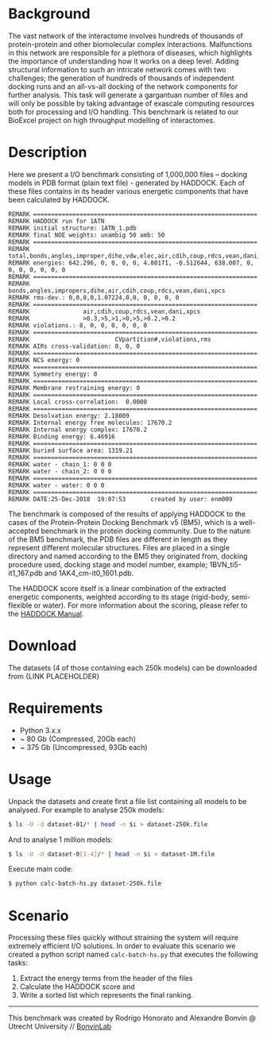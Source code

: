 # Background
The vast network of the interactome involves hundreds of thousands of protein-protein and other biomolecular complex interactions. 
Malfunctions in this network are responsible for a plethora of diseases, which highlights the importance of understanding how it works on a deep level. 
Adding structural information to such an intricate network comes with two challenges; the generation of hundreds of thousands of independent docking runs and an all-vs-all docking of the network components for further analysis. 
This task will generate a gargantuan number of files and will only be possible by taking advantage of exascale computing resources both for processing and I/O handling. 
This benchmark is related to our BioExcel project on high throughput modelling of interactomes.

# Description

Here we present a I/O benchmark consisting of 1,000,000 files – docking models in PDB format (plain text file) - generated by HADDOCK.
Each of these files contains in its header various energetic components that have been calculated by HADDOCK. 

```REMARK FILENAME="1ATN_1061.pdb0"
REMARK ===============================================================
REMARK HADDOCK run for 1ATN
REMARK initial structure: 1ATN_1.pdb
REMARK final NOE weights: unambig 50 amb: 50
REMARK ===============================================================
REMARK            total,bonds,angles,improper,dihe,vdw,elec,air,cdih,coup,rdcs,vean,dani,xpcs,rg
REMARK energies: 642.296, 0, 0, 0, 0, 4.80171, -0.512644, 638.007, 0, 0, 0, 0, 0, 0, 0
REMARK ===============================================================
REMARK            bonds,angles,impropers,dihe,air,cdih,coup,rdcs,vean,dani,xpcs
REMARK rms-dev.: 0,0,0,0,1.07224,0,0, 0, 0, 0, 0
REMARK ===============================================================
REMARK               air,cdih,coup,rdcs,vean,dani,xpcs
REMARK               >0.3,>5,>1,>0,>5,>0.2,>0.2
REMARK violations.: 8, 0, 0, 0, 0, 0, 0
REMARK ===============================================================
REMARK                        CVpartition#,violations,rms
REMARK AIRs cross-validation: 0, 0, 0
REMARK ===============================================================
REMARK NCS energy: 0
REMARK ===============================================================
REMARK Symmetry energy: 0
REMARK ===============================================================
REMARK Membrane restraining energy: 0
REMARK ===============================================================
REMARK Local cross-correlation:  0.0000
REMARK ===============================================================
REMARK Desolvation energy: 2.18009
REMARK Internal energy free molecules: 17670.2
REMARK Internal energy complex: 17670.2
REMARK Binding energy: 6.46916
REMARK ===============================================================
REMARK buried surface area: 1319.21
REMARK ===============================================================
REMARK water - chain_1: 0 0 0
REMARK water - chain_2: 0 0 0
REMARK ===============================================================
REMARK water - water: 0 0 0
REMARK ===============================================================
REMARK DATE:25-Dec-2018  19:07:53       created by user: enm009
```

The benchmark is composed of the results of applying HADDOCK to the cases of the Protein-Protein Docking Benchmark v5 (BM5), which is a well-accepted benchmark in the protein docking community.   Due to the nature of the BM5 benchmark, the PDB files are different in length as they represent different molecular structures.  Files are placed in a single directory and named according to the BM5 they originated from, docking procedure used, docking stage and model number, example; 1BVN_ti5-it1_167.pdb and 1AK4_cm-it0_1601.pdb.

The HADDOCK score itself is a linear combination of the extracted energetic components, weighted according to its stage (rigid-body, semi-flexible or water).
For more information about the scoring, please refer to the [HADDOCK Manual](http://www.bonvinlab.org/software/haddock2.2/scoring/).

# Download

The datasets (4 of those containing each 250k models) can be downloaded from {LINK PLACEHOLDER}

# Requirements

* Python 3.x.x
* ~ 80 Gb (Compressed, 20Gb each)
* ~ 375 Gb (Uncompressed, 93Gb each)

# Usage

Unpack the datasets and create first a file list containing all models to be analysed.
For example to analyse 250k models:

```bash 
$ ls -U -d dataset-01/* | head -n $i > dataset-250k.file
```
And to analyse 1 million models:

```bash 
$ ls -U -d dataset-0[1-4]/* | head -n $i > dataset-1M.file
```


Execute main code:

```bash
$ python calc-batch-hs.py dataset-250k.file
```


# Scenario
 
 Processing these files quickly without straining the system will require extremely efficient I/O solutions.
In order to evaluate this scenario we created a python script named `calc-batch-hs.py` that executes the following tasks:
1. Extract the energy terms from the header of the files
2. Calculate the HADDOCK score and 
3. Write a sorted list which represents the final ranking. 

***

This benchmark was created by Rodrigo Honorato and Alexandre Bonvin @ Utrecht University // [BonvinLab](http://www.bonvinlab.org)
